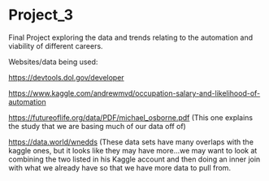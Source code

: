 # Project_3
Final Project exploring the data and trends relating to the automation and viability of different careers.


Websites/data being used:

https://devtools.dol.gov/developer

https://www.kaggle.com/andrewmvd/occupation-salary-and-likelihood-of-automation

https://futureoflife.org/data/PDF/michael_osborne.pdf  (This one explains the study that we are basing much of our data off of)

https://data.world/wnedds (These data sets have many overlaps with the kaggle ones, but it looks like they may have more...we may want to look at combining the two listed in his Kaggle account and then doing an inner join with what we already have so that we have more data to pull from.
